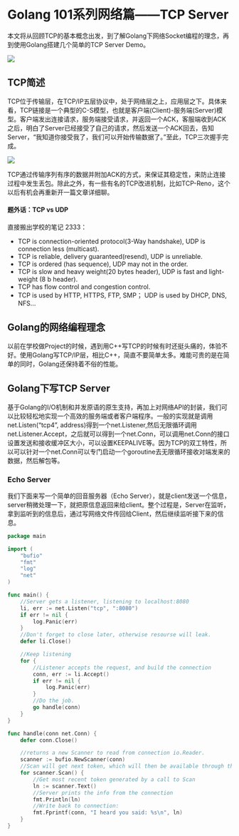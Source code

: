 # Golang 101系列网络篇——TCP Server

本文将从回顾TCP的基本概念出发，到了解Golang下网络Socket编程的理念，再到使用Golang搭建几个简单的TCP Server Demo。

![](http://res.cloudinary.com/dxdsd8err/image/upload/v1522303664/index_ifnqdy.jpg)

## TCP简述
TCP位于传输层，在TCP/IP五层协议中，处于网络层之上，应用层之下。具体来看，TCP链接是一个典型的C-S模型，也就是客户端(Client)-服务端(Server)模型。客户端发出连接请求，服务端接受请求，并返回一个ACK，客服端收到ACK之后，明白了Server已经接受了自己的请求，然后发送一个ACK回去，告知Server，“我知道你接受我了，我们可以开始传输数据了。”至此，TCP三次握手完成。


![](http://7.blog.xuite.net/7/e/c/d/12333836/blog_143465/txt/16475480/0.jpg)

TCP通过传输序列有序的数据并附加ACK的方式，来保证其稳定性，来防止连接过程中发生丢包。除此之外，有一些有名的TCP改进机制，比如TCP-Reno，这个以后有机会再重新开一篇文章详细聊。

#### 题外话：TCP vs UDP
直接搬出学校的笔记 2333：

* TCP is connection-oriented protocol(3-Way handshake), UDP is connection less (multicast).
* TCP is reliable, delivery guaranteed(resend), UDP is unreliable.
* TCP is ordered (has sequence), UDP may not in the order.
* TCP is slow and heavy weight(20 bytes header), UDP is fast and light-weight (8 b header).
* TCP has flow control and congestion control.
* TCP is used by HTTP, HTTPS, FTP, SMP； UDP is used by DHCP, DNS, NFS...

## Golang的网络编程理念
以前在学校做Project的时候，遇到用C++写TCP的时候有时还挺头痛的，体验不好。使用Golang写TCP/IP层，相比C++，简直不要简单太多。难能可贵的是在简单的同时，Golang还保持着不俗的性能。


## Golang下写TCP Server
基于Golang的I/O机制和并发原语的原生支持，再加上对网络API的封装，我们可以比较轻松地实现一个高效的服务端或者客户端程序。一般的实现就是调用net.Listen(“tcp4”, address)得到一个net.Listener,然后无限循环调用net.Listener.Accept，之后就可以得到一个net.Conn，可以调用net.Conn的接口设置发送和接收缓冲区大小，可以设置KEEPALIVE等。因为TCP的双工特性，所以可以针对一个net.Conn可以专门启动一个goroutine去无限循环接收对端发来的数据，然后解包等。

### Echo Server
我们下面来写一个简单的回音服务器（Echo Server），就是client发送一个信息，server稍微处理一下，就把原信息返回来给client。整个过程是，Server在监听，拿到监听到的信息后，通过写网络文件传回给Client，然后继续监听接下来的信息。

``` go
package main

import (
	"bufio"
	"fmt"
	"log"
	"net"
)

func main() {
	//Server gets a listener, listening to localhost:8080
	li, err := net.Listen("tcp", ":8080")
	if err != nil {
		log.Panic(err)
	}
	//Don't forget to close later, otherwise resourse will leak.
	defer li.Close()

	//Keep listening
	for {
		//Listener accepts the request, and build the connection
		conn, err := li.Accept()
		if err != nil {
			log.Panic(err)
		}
		//Do the job.
		go handle(conn)
	}
}

func handle(conn net.Conn) {
	defer conn.Close()

	//returns a new Scanner to read from connection io.Reader.
	scanner := bufio.NewScanner(conn)
	//Scan will get next token, which will then be available through the Bytes or Text method.
	for scanner.Scan() {
		//Get most recent token generated by a call to Scan
		ln := scanner.Text()
		//Server prints the info from the connection
		fmt.Println(ln)
		//Write back to connection:
		fmt.Fprintf(conn, "I heard you said: %s\n", ln)
	}
}
```